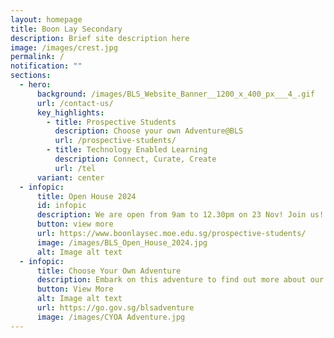 ```yaml
---
layout: homepage
title: Boon Lay Secondary
description: Brief site description here
image: /images/crest.jpg
permalink: /
notification: ""
sections:
  - hero:
      background: /images/BLS_Website_Banner__1200_x_400_px___4_.gif
      url: /contact-us/
      key_highlights:
        - title: Prospective Students
          description: Choose your own Adventure@BLS
          url: /prospective-students/
        - title: Technology Enabled Learning
          description: Connect, Curate, Create
          url: /tel
      variant: center
  - infopic:
      title: Open House 2024
      id: infopic
      description: We are open from 9am to 12.30pm on 23 Nov! Join us!
      button: view more
      url: https://www.boonlaysec.moe.edu.sg/prospective-students/
      image: /images/BLS_Open_House_2024.jpg
      alt: Image alt text
  - infopic:
      title: Choose Your Own Adventure
      description: Embark on this adventure to find out more about our BLS Family!
      button: View More
      alt: Image alt text
      url: https://go.gov.sg/blsadventure
      image: /images/CYOA Adventure.jpg
---
```

